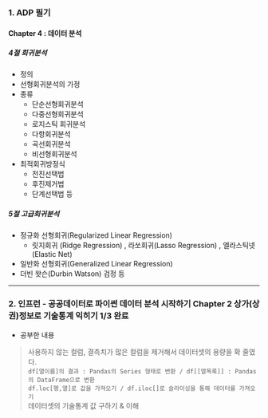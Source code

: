 ### 1. ADP 필기
#### Chapter 4 : 데이터 분석    

##### 4절 회귀분석
- 정의
- 선형회귀분석의 가정 
- 종류 
  - 단순선형회귀분석
  - 다중선형회귀분석
  - 로지스틱 회귀분석
  - 다항회귀분석
  - 곡선회귀분석
  - 비선형회귀분석
- 최적회귀방정식 
  - 전진선택법
  - 후진제거법
  - 단계선택법 등

##### 5절 고급회귀분석
- 정규화 선형회귀(Regularized Linear Regression) 
  - 릿지회귀 (Ridge Regression) , 라쏘회귀(Lasso Regression) , 엘라스틱넷(Elastic Net) 
- 일반화 선형회귀(Generalized Linear Regression)
- 더빈 왓슨(Durbin Watson) 검정  등    

                
- - -             

### 2. 인프런 - 공공데이터로 파이썬 데이터 분석 시작하기 Chapter 2 상가(상권)정보로 기술통계 익히기 1/3 완료
   
- 공부한 내용
> 사용하지 않는 컬럼, 결측치가 많은 컬럼을 제거해서 데이터셋의 용량을 확 줄였다.    
> ```df[열이름]의 결과 : Pandas의 Series 형태로 변환 / df[[열목록]] : Pandas의 DataFrame으로 변환   ```    
> ```df.loc[행,열]로 값을 가져오기 / df.iloc[]로 슬라이싱을 통해 데이터를 가져오기```      
> 데이터셋의 기술통계 값 구하기 & 이해
